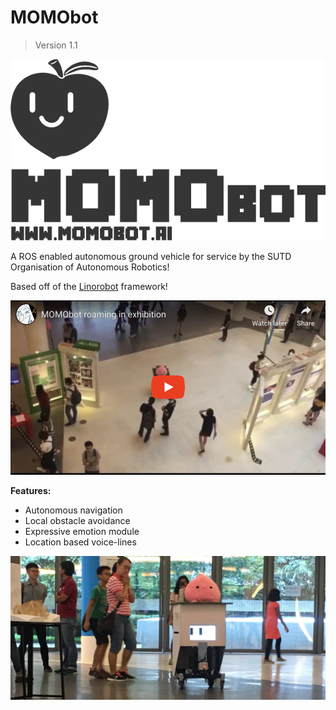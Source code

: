 # MOMObot

> Version 1.1

![MOMO_logo_full](./assets/MOMO_logo_full.png)


A ROS enabled autonomous ground vehicle for service by the SUTD Organisation of Autonomous Robotics!

Based off of the [Linorobot](https://linorobot.org) framework!

[![Click to watch video!](assets/youtube_thumbnail.png)](https://youtu.be/F5m3qasmmTs)

**Features:**

- Autonomous navigation
- Local obstacle avoidance
- Expressive emotion module
- Location based voice-lines

![cute](./assets/cute.png)
